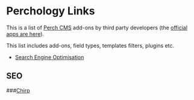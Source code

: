 # Perchology Links

This is a list of [Perch CMS](https://grabaperch) add-ons by third party developers (the [official apps are here](https://addons.perchcms.com)).

This list includes add-ons, field types, templates filters, plugins etc.

- [Search Engine Optimisation](#SEO)

## SEO

###[Chirp](https://grabachirp.com) 
